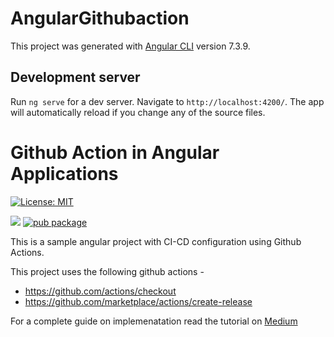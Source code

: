# AngularGithubaction

This project was generated with [Angular CLI](https://github.com/angular/angular-cli) version 7.3.9.

## Development server

Run `ng serve` for a dev server. Navigate to `http://localhost:4200/`. The app will automatically reload if you change any of the source files.

# Github Action in Angular Applications

[![License: MIT](https://img.shields.io/badge/License-MIT-yellow.svg)](https://opensource.org/licenses/MIT)

![](https://github.com/nabilnalakath/flutter-action/workflows/main.yml/badge.svg)
[![pub package](https://img.shields.io/pub/v/badge.svg)](https://pub.dartlang.org/packages/badge)


This is a sample angular project with CI-CD configuration using Github Actions.

This project uses the following github actions -

* https://github.com/actions/checkout
* https://github.com/marketplace/actions/create-release

For a complete guide on implemenatation read the tutorial on [Medium](https://medium.com/better-programming/building-angular-apps-using-github-actions-bf916b56ed0c)

